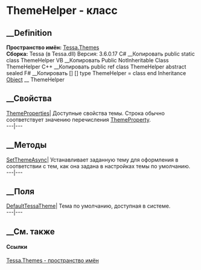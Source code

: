 # ThemeHelper - класс
##  __Definition
 **Пространство имён:** [Tessa.Themes](N_Tessa_Themes.htm)  
 **Сборка:** Tessa (в Tessa.dll) Версия: 3.6.0.17
C# __Копировать
     public static class ThemeHelper
VB __Копировать
     Public NotInheritable Class ThemeHelper
C++ __Копировать
     public ref class ThemeHelper abstract sealed
F# __Копировать
     [<AbstractClassAttribute>]
    [<SealedAttribute>]
    type ThemeHelper = class end
Inheritance
    [Object](https://learn.microsoft.com/dotnet/api/system.object) __ ThemeHelper
##  __Свойства
[ThemeProperties](P_Tessa_Themes_ThemeHelper_ThemeProperties.htm)|  Доступные
свойства темы. Строка обычно соответствует значению перечисления
[ThemeProperty](T_Tessa_Themes_ThemeProperty.htm).  
---|---  
## __Методы
[SetThemeAsync](M_Tessa_Themes_ThemeHelper_SetThemeAsync.htm)|  Устанавливает
заданную тему для оформления в соответствии с тем, как она задана в настройках
темы по умолчанию.  
---|---  
## __Поля
[DefaultTessaTheme](F_Tessa_Themes_ThemeHelper_DefaultTessaTheme.htm)|  Тема
по умолчанию, доступная в системе.  
---|---  
## __См. также
#### Ссылки
[Tessa.Themes - пространство имён](N_Tessa_Themes.htm)
